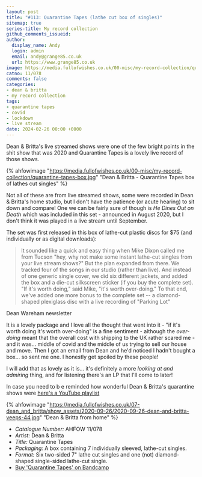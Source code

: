 ```yaml
---
layout: post
title: "#113: Quarantine Tapes (lathe cut box of singles)"
sitemap: true
series-title: My record collection
github_comments_issueid:
author:
  display_name: Andy
  login: admin
  email: andy@grange85.co.uk
  url: https://www.grange85.co.uk
image: https://media.fullofwishes.co.uk/00-misc/my-record-collection/quarantine-tapes-box.jpg
catno: 11/078
comments: false
categories:
- dean & britta
- my record collection
tags:
- quarantine tapes
- covid
- lockdown
- live stream
date: 2024-02-26 00:00 +0000
---
```

Dean & Britta's live streamed shows were one of the few bright points in the shit show that was 2020 and Quarantine Tapes is a lovely live record of those shows.

{% ahfowimage "https://media.fullofwishes.co.uk/00-misc/my-record-collection/quarantine-tapes-box.jpg" "Dean & Britta - Quarantine Tapes box of lathes cut singles" %}

Not all of these are from live streamed shows, some were recorded in Dean & Britta's home studio, but I don't have the patience (or acute hearing) to sit down and compare! One we can be fairly sure of though is _He Dines Out on Death_ which was included in this set - announced in August 2020, but I don't think it was played in a live stream until September. 

<!--more-->

The set was first released in this box of lathe-cut plastic discs for $75 (and individually or as digital downloads):

<blockquote>
It sounded like a quick and easy thing when Mike Dixon called me from Tucson "hey, why not make some instant lathe-cut singles from your live stream shows?" But the plan expanded from there. We tracked four of the songs in our studio (rather than live). And instead of one generic single cover, we did six different jackets, and added the box and a die-cut silkscreen sticker (if you buy the complete set). "If it's worth doing," said Mike, "it's worth over-doing." To that end, we've added one more bonus to the complete set -- a diamond-shaped plexiglass disc with a live recording of "Parking Lot"
</blockquote>
<p class="caption">Dean Wareham newsletter</p>

It is a lovely package and I love all the thought that went into it - "if it's worth doing it's worth over-doing" is a fine sentiment - although the _over-doing_ meant that the overall cost with shipping to the UK rather scared me - and it was... middle of covid and the middle of us trying to sell our house and move. Then I got an email from Dean and he'd noticed I hadn't bought a box... so sent me one. I honestly get spoiled by these people!

I will add that as lovely as it is... it's definitely a more _looking at and admiring_ thing, and for listening there's an LP that I'll come to later!

In case you need to b e reminded how wonderful Dean & Britta's quarantine shows were [here's a YouTube playlist](https://youtube.com/playlist?list=PLVUlJ8-T7PGaHT7kFoKYnihyXtiugNoh-&si=drh10e5Ek11ANQtC)

{% ahfowimage "https://media.fullofwishes.co.uk/07-dean_and_britta/show_assets/2020-09-26/2020-09-26-dean-and-britta-veeps-44.jpg" "Dean & Britta from home" %}

 - *Catalogue Number:* AHFOW 11/078
 - *Artist:* Dean & Britta
 - *Title:* Quarantine Tapes
 - *Packaging:* A box containing 7 individually sleeved, lathe-cut singles.
 - *Format:* Six two-sided 7" lathe cut singles and one (not) diamond-shaped single-sided lathe-cut single.
 - [Buy 'Quarantine Tapes' on Bandcamp](https://deanandbritta.bandcamp.com/album/quarantine-tapes)
